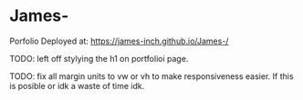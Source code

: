 # James-
Porfolio
Deployed at: https://james-inch.github.io/James-/

TODO:  left off stylying the h1 on portfolioi page.

TODO: fix all margin units to vw or vh to make responsiveness easier. If this is posible or 
idk a waste of time idk. 

